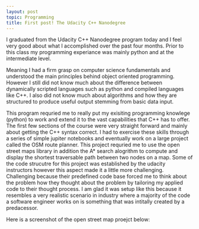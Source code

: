 ```yaml
---
layout: post
topic: Programming
title: First post! The Udacity C++ Nanodegree
---
```


I graduated from the Udacity C++ Nanodegree program today and I feel very good about what I accomplished over the past four months. Prior to this class my programming experiance was mainly python and at the intermediate level. 

Meaning I had a firm grasp on computer science fundamentals and understood the main principles behind object oriented programming. However I still did not know much about the difference between dynamically scripted languages such as python and compiled languages like C++. I also did not know much about algorithms and how they are structured to produce useful output stemming from basic data input.

This program requried me to really put my exisiting programming knowlege (python) to work and extend it to the vast capabilities that C++ has to offer. The first few sections of the course were very straight forward and mainly about getting the C++ syntax correct. I had to exercise these skills through a series of simple jupiter notebooks and eventually work on a large project called the OSM route planner. This project requried me to use the open street maps library in addition the A* search alogrithm to compute and display the shortest traversable path between two nodes on a map. Some of the code strucutre for this project was established by the udacity instructors however this aspect made it a little more challenging. Challenging because their predefined code base forced me to think about the problem how they thought about the problem by tailoring my applied code to their thought process. I am glad it was setup like this because it resembles a very realistic scenario in industry where a majority of the code a software engineer works on is something that was intitally created by a predacessor. 

 Here is a screenshot of the open street map proejct below: